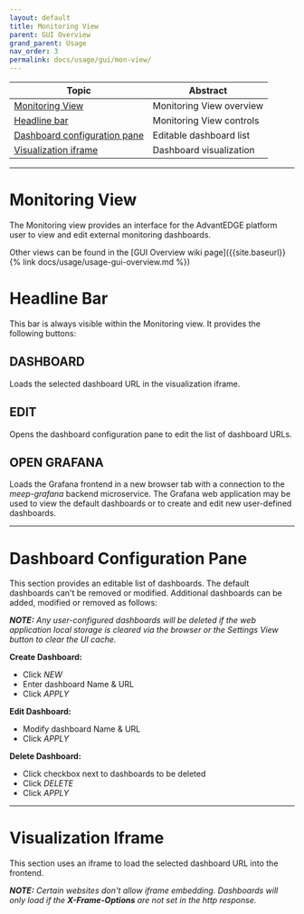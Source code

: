 ```yaml
---
layout: default
title: Monitoring View
parent: GUI Overview
grand_parent: Usage
nav_order: 3
permalink: docs/usage/gui/mon-view/
---
```


Topic | Abstract
------|------
[Monitoring View](#monitoring-view) | Monitoring View overview
[Headline bar](#headline-bar) | Monitoring View controls
[Dashboard configuration pane](#dashboard-configuration-pane) | Editable dashboard list
[Visualization iframe](#visualization-iframe) | Dashboard visualization

---
# Monitoring View
The Monitoring view provides an interface for the AdvantEDGE platform user to view and edit external monitoring dashboards.

Other views can be found in the [GUI Overview wiki page]({{site.baseurl}}{% link docs/usage/usage-gui-overview.md %})

# Headline Bar
This bar is always visible within the Monitoring view. It provides the following buttons:

## DASHBOARD
Loads the selected dashboard URL in the visualization iframe.

## EDIT
Opens the dashboard configuration pane to edit the list of dashboard URLs.

## OPEN GRAFANA
Loads the Grafana frontend in a new browser tab with a connection to the _meep-grafana_ backend microservice. The Grafana web application may be used to view the default dashboards or to create and edit new user-defined dashboards.

---
# Dashboard Configuration Pane
This section provides an editable list of dashboards. The default dashboards can't be removed or modified. Additional dashboards can be added, modified or removed as follows:

_**NOTE:** Any user-configured dashboards will be deleted if the web application local storage is cleared via the browser or the Settings View button to clear the UI cache._

**Create Dashboard:**
- Click _NEW_
- Enter dashboard Name & URL
- Click _APPLY_

**Edit Dashboard:**
- Modify dashboard Name & URL
- Click _APPLY_

**Delete Dashboard:**
- Click checkbox next to dashboards to be deleted
- Click _DELETE_
- Click _APPLY_

---
# Visualization Iframe
This section uses an iframe to load the selected dashboard URL into the frontend.

_**NOTE:** Certain websites don't allow iframe embedding. Dashboards will only load if the **X-Frame-Options** are not set in the http response._
